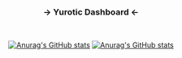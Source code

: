 <h3 align="center">→ Yurotic Dashboard ←</h3>
<br>
<div align="center">
  
[![Anurag's GitHub stats](https://github-readme-stats.vercel.app/api?username=shallow-zzt)]()
[![Anurag's GitHub stats](https://github-readme-stats-two-theta-93.vercel.app/api/top-langs/?username=shallow-zzt&layout=compact&langs_count=10)]()  
  
</div>
